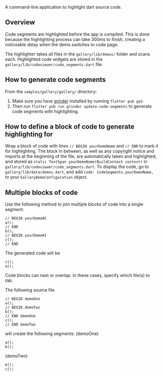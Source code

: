 A command-line application to highlight dart source code.

## Overview

Code segments are highlighted before the app is compiled.
This is done because the highlighting process can take 300ms to finish, creating a noticeable delay when the demo switches to code page.

The highlighter takes all files in the `gallery/lib/demos/` folder and scans each. Highlighted code widgets are stored in the `gallery/lib/codeviewer/code_segments.dart` file.

## How to generate code segments
From the `samples/gallery/gallery/` directory:
1. Make sure you have [grinder](https://pub.dev/packages/grinder) installed by running `flutter pub get`.
2. Then run `flutter pub run grinder update-code-segments` to generate code segments with highlighting.

## How to define a block of code to generate highlighting for
Wrap a block of code with lines `// BEGIN yourDemoName` and `// END` to mark it for highlighting. The block in between, as well as any copyright notice and imports at the beginning of the file, are automatically taken and highlighted, and stored as `static TextSpan yourDemoName(BuildContext context)` in `gallery/lib/codeviewer/code_segments.dart`.
To display the code, go to `gallery/lib/data/demos.dart`, and add `code: CodeSegments.yourDemoName,` to your `GalleryDemoConfiguration` object.

## Multiple blocks of code

Use the following method to join multiple blocks of code into a single segment:
```
// BEGIN yourDemo#2
a();
// END
b();
// BEGIN yourDemo#1
c();
// END
```
The generated code will be
```
c();
a();
```

Code blocks can nest or overlap. In these cases, specify which file(s) to `END`.

The following source file
```
// BEGIN demoOne
a();
// BEGIN demoTwo
b();
// END demoOne
c();
// END demoTwo
```
will create the following segments:
(demoOne)
```
a();
b();
```
(demoTwo)
```
b();
c();
```
